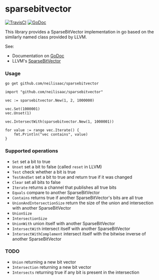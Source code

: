 sparsebitvector
===============

[![TravisCI](https://travis-ci.org/neilisaac/sparsebitvector.svg)](https://travis-ci.org/neilisaac/sparsebitvector)
[![GoDoc](https://img.shields.io/badge/godoc-documentation-blue.svg)](https://godoc.org/github.com/neilisaac/sparsebitvector)

This library provides a SparseBitVector implementation in go based on
the similarly named class provided by LLVM.

See:

 * Documentation on [GoDoc](https://godoc.org/github.com/neilisaac/sparsebitvector)
 * LLVM's [SparseBitVector](https://github.com/llvm-mirror/llvm/blob/master/include/llvm/ADT/SparseBitVector.h)


### Usage

`go get github.com/neilisaac/sparsebitvector`

```
import "github.com/neilisaac/sparsebitvector"

vec := sparsebitvector.New(1, 2, 1000000)

vec.Set(1000001)
vec.Unset(1)

vec.IntersectWith(sparsebitvector.New(1, 1000001))

for value := range vec.Iterate() {
    fmt.Println("vec contains", value)
}
```

### Supported operations

 * `Set` set a bit to true
 * `Unset` set a bit to false (called `reset` in LLVM)
 * `Test` check whether a bit is true
 * `TestAndSet` set a bit to true and return true if it was changed
 * `Clear` set all bits to false
 * `Iterate` returns a channel that publishes all true bits
 * `Equals` compare to another SparseBitVector
 * `Contains` returns true if another SparseBitVector's bits are all true
 * `UnionAndIntersectionSize` return the size of the union and intersection with another SparseBitVector
 * `UnionSize`
 * `IntersectionSize`
 * `UnionWith` union itself with another SparseBitVector
 * `IntersectWith` intersect itself with another SparseBitVector
 * `IntersectWithComplement` intersect itself with the bitwise inverse of another SparseBitVector

### TODO

 * `Union` returning a new bit vector
 * `Intersection` returning a new bit vector
 * `Intersects` returning true if any bit is present in the intersection
